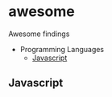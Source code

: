 # awesome
Awesome findings

- Programming Languages
  * [Javascript](javascript)
  
  
## Javascript  